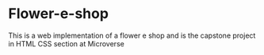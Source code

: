 # Flower-e-shop
This is a web implementation of  a flower e shop and is the capstone project in HTML CSS section at Microverse
